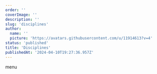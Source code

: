 ```yaml
---
order: ''
coverImage: ''
description: ''
slug: 'disciplines'
author:
  name: ''
  picture: 'https://avatars.githubusercontent.com/u/11914613?v=4'
status: 'published'
title: 'Disciplines'
publishedAt: '2024-04-10T19:27:36.957Z'
---
```


menu
